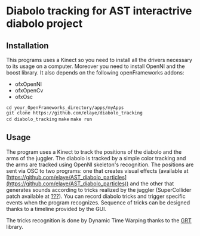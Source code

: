 Diabolo tracking for AST interactrive diabolo project
=====================================================

Installation
------------
This programs uses a Kinect so you need to install all the drivers necessary to its usage on a computer.
Moreover you need to install OpenNI and the boost library.
It also depends on the following openFrameworks addons:

- ofxOpenNI
- ofxOpenCv
- ofxOsc

`cd your_OpenFrameworks_directory/apps/myApps`  
`git clone https://github.com/elaye/diabolo_tracking`  
`cd diabolo_tracking`
`make`
`make run`

Usage
-----
The program uses a Kinect to track the positions of the diabolo and the arms of the juggler.
The diabolo is tracked by a simple color tracking and the arms are tracked using OpenNI skeleton's recognition.
The positions are sent via OSC to two programs: one that creates visual effects (available at [https://github.com/elaye/AST_diabolo_particles](https://github.com/elaye/AST_diabolo_particles)) and the other that generates sounds according to tricks realized by the juggler (SuperCollider patch available at [???](???)).
You can record diabolo tricks and trigger specific events when the program recognizes.
Sequence of tricks can be designed thanks to a timeline provided by the GUI.

The tricks recognition is done by Dynamic Time Warping thanks to the [GRT](http://www.nickgillian.com/software/grt) library.


